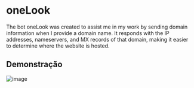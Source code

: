 
# oneLook

The bot oneLook was created to assist me in my work by sending domain information when I provide a domain name. It responds with the IP addresses, nameservers, and MX records of that domain, making it easier to determine where the website is hosted.


## Demonstração

![image](https://github.com/noahsoldi/oneLook/assets/78391424/516b755a-d9ed-42dd-9dae-e72d3bf17c33)

